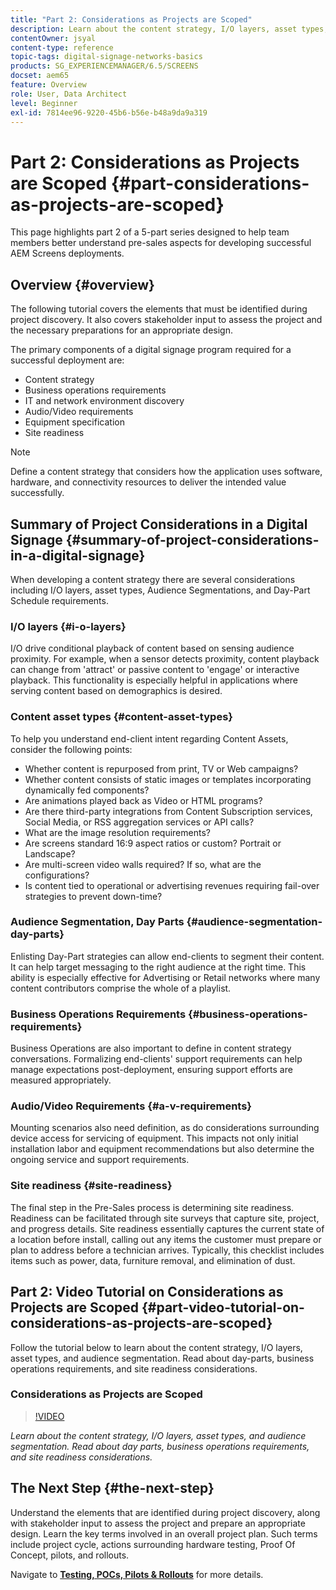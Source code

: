 ```yaml
---
title: "Part 2: Considerations as Projects are Scoped"
description: Learn about the content strategy, I/O layers, asset types, and audience segmentation in AEM Screens. Read about day parts, business operations requirements, and site readiness considerations.
contentOwner: jsyal
content-type: reference
topic-tags: digital-signage-networks-basics
products: SG_EXPERIENCEMANAGER/6.5/SCREENS
docset: aem65
feature: Overview
role: User, Data Architect
level: Beginner
exl-id: 7814ee96-9220-45b6-b56e-b48a9da9a319
---
```

# Part 2: Considerations as Projects are Scoped {#part-considerations-as-projects-are-scoped}

This page highlights part 2 of a 5-part series designed to help team members better understand pre-sales aspects for developing successful AEM Screens deployments.

## Overview {#overview}

The following tutorial covers the elements that must be identified during project discovery. It also covers stakeholder input to assess the project and the necessary preparations for an appropriate design.

The primary components of a digital signage program required for a successful deployment are:

* Content strategy
* Business operations requirements
* IT and network environment discovery
* Audio/Video requirements
* Equipment specification
* Site readiness

>[!NOTE]
>
>Define a content strategy that considers how the application uses software, hardware, and connectivity resources to deliver the intended value successfully.

## Summary of Project Considerations in a Digital Signage {#summary-of-project-considerations-in-a-digital-signage}

When developing a content strategy there are several considerations including I/O layers, asset types, Audience Segmentations, and Day-Part Schedule requirements.

### I/O layers {#i-o-layers}

I/O drive conditional playback of content based on sensing audience proximity. For example, when a sensor detects proximity, content playback can change from 'attract' or passive content to 'engage' or interactive playback. This functionality is especially helpful in applications where serving content based on demographics is desired.

### Content asset types {#content-asset-types}

To help you understand end-client intent regarding Content Assets, consider the following points:

* Whether content is repurposed from print, TV or Web campaigns?
* Whether content consists of static images or templates incorporating dynamically fed components?
* Are animations played back as Video or HTML programs?
* Are there third-party integrations from Content Subscription services, Social Media, or RSS aggregation services or API calls?
* What are the image resolution requirements?
* Are screens standard 16:9 aspect ratios or custom? Portrait or Landscape?
* Are multi-screen video walls required? If so, what are the configurations?
* Is content tied to operational or advertising revenues requiring fail-over strategies to prevent down-time?

### Audience Segmentation, Day Parts {#audience-segmentation-day-parts}

Enlisting Day-Part strategies can allow end-clients to segment their content. It can help target messaging to the right audience at the right time. This ability is especially effective for Advertising or Retail networks where many content contributors comprise the whole of a playlist.

### Business Operations Requirements {#business-operations-requirements}

Business Operations are also important to define in content strategy conversations. Formalizing end-clients' support requirements can help manage expectations post-deployment, ensuring support efforts are measured appropriately.

### Audio/Video Requirements {#a-v-requirements}

Mounting scenarios also need definition, as do considerations surrounding device access for servicing of equipment. This impacts not only initial installation labor and equipment recommendations but also determine the ongoing service and support requirements.

### Site readiness {#site-readiness}

The final step in the Pre-Sales process is determining site readiness. Readiness can be facilitated through site surveys that capture site, project, and progress details. Site readiness essentially captures the current state of a location before install, calling out any items the customer must prepare or plan to address before a technician arrives. Typically, this checklist includes items such as power, data, furniture removal, and elimination of dust.

## Part 2: Video Tutorial on Considerations as Projects are Scoped {#part-video-tutorial-on-considerations-as-projects-are-scoped}

Follow the tutorial below to learn about the content strategy, I/O layers, asset types, and audience segmentation. Read about day-parts, business operations requirements, and site readiness considerations.

### Considerations as Projects are Scoped

>[!VIDEO](https://video.tv.adobe.com/v/28380)

*Learn about the content strategy, I/O layers, asset types, and audience segmentation. Read about day parts, business operations requirements, and site readiness considerations.*

## The Next Step {#the-next-step}

Understand the elements that are identified during project discovery, along with stakeholder input to assess the project and prepare an appropriate design. Learn the key terms involved in an overall project plan. Such terms include project cycle, actions surrounding hardware testing, Proof Of Concept, pilots, and rollouts.

Navigate to **[Testing, POCs, Pilots & Rollouts](testing-pocs-pilots-rollouts.md)** for more details.
